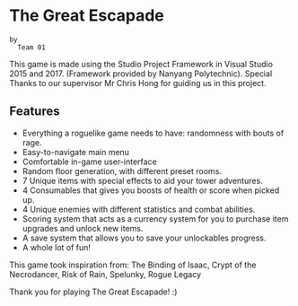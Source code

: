 ﻿# The Great Escapade
	by
      Team 01


This game is made using the Studio Project Framework in Visual Studio 2015 and 2017. (Framework provided by Nanyang Polytechnic).
Special Thanks to our supervisor Mr Chris Hong for guiding us in this project.

## Features
 - Everything a roguelike game needs to have: randomness with bouts of rage.
 - Easy-to-navigate main menu
 - Comfortable in-game user-interface
 - Random floor generation, with different preset rooms.
 - 7 Unique items with special effects to aid your tower adventures.
 - 4 Consumables that gives you boosts of health or score when picked up.
 - 4 Unique enemies with different statistics and combat abilities.
 - Scoring system that acts as a currency system for you to purchase item upgrades and unlock new items.
 - A save system that allows you to save your unlockables progress.
 - A whole lot of fun!


This game took inspiration from: The Binding of Isaac, Crypt of the Necrodancer, Risk of Rain, Spelunky, Rogue Legacy

Thank you for playing The Great Escapade! :)